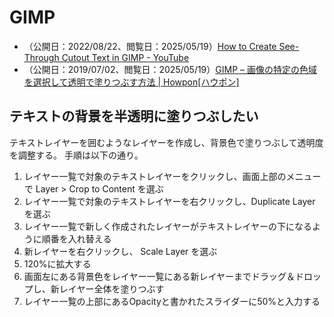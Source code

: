 # GIMP

- （公開日：2022/08/22、閲覧日：2025/05/19）[How to Create See\-Through Cutout Text in GIMP \- YouTube](https://www.youtube.com/watch?v=YF-J-PM47hk)
- （公開日：2019/07/02、閲覧日：2025/05/19）[GIMP – 画像の特定の色域を選択して透明で塗りつぶす方法 \| Howpon\[ハウポン\]](https://howpon.com/7928)

## テキストの背景を半透明に塗りつぶしたい
テキストレイヤーを囲むようなレイヤーを作成し、背景色で塗りつぶして透明度を調整する。
手順は以下の通り。

1. レイヤー一覧で対象のテキストレイヤーをクリックし、画面上部のメニューで Layer > Crop to Content を選ぶ
2. レイヤー一覧で対象のテキストレイヤーを右クリックし、Duplicate Layer を選ぶ
3. レイヤー一覧で新しく作成されたレイヤーがテキストレイヤーの下になるように順番を入れ替える
4. 新レイヤーを右クリックし、 Scale Layer を選ぶ
5. 120%に拡大する
6. 画面左にある背景色をレイヤー一覧にある新レイヤーまでドラッグ＆ドロップし、新レイヤー全体を塗りつぶす
7. レイヤー一覧の上部にあるOpacityと書かれたスライダーに50%と入力する

